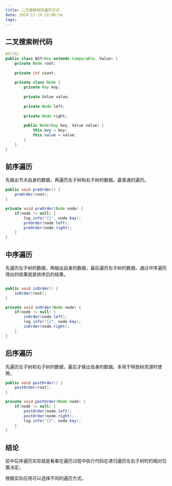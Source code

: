 ```yaml
---
title: 二叉搜索树的遍历方式
date: 2019-11-19 22:06:54
tags:
---
```


## 二叉搜索树代码

```java
@Slf4j
public class BST<Key extends Comparable, Value> {
    private Node root;
    
    private int count;
    
    private class Node {
        private Key key;
        
        private Value value;
        
        private Node left;
        
        private Node right;
        
        public Node(Key key, Value value) {
            this.key = key;
            this.value = value;
        }
    }
}
```



## 前序遍历

先输出节点自身的数据，再遍历左子树和右子树的数据。最普通的遍历。

```java
public void preOrder() {
    preOrder(root);
}

private void preOrder(Node node) {
    if(node != null) {
  		log.info("{}", node.key);
        preOrder(node.left);
        preOrder(node.right);
    }
}
```



## 中序遍历

先遍历左子树的数据，再输出自身的数据，最后遍历右子树的数据。通过中序遍历得出的结果就是排序后的结果。

```java

public void inOrder() {
    inOrder(root);
}

private void inOrder(Node node) {
    if(node != null) {
        inOrder(node.left);
        log.info("{}", node.key);
        inOrder(node.right);
    }
}
```



## 后序遍历

先遍历左子树和右子树的数据，最后才输出自身的数据。多用于释放树资源时使用。

```java
public void postOrder() {
    postOrder(root);
}

private void postOrder(Node node) {
    if(node != null) {
        postOrder(node.left);
        postOrder(node.right);
        log.info("{}", node.key);
    }
} 
```



## 结论

前中后序遍历实际就是看看在遍历过程中执行代码在递归遍历左右子树时的相对位置决定。

根据实际应用可以选择不同的遍历方式。